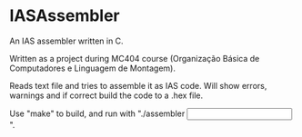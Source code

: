 # IASAssembler
An IAS assembler written in C.

Written as a project during MC404 course (Organização Básica de Computadores e Linguagem de Montagem).

Reads text file and tries to assemble it as IAS code. Will show errors, warnings and if correct build the code to a .hex file.

Use "make" to build, and run with "./assembler <input file>".
